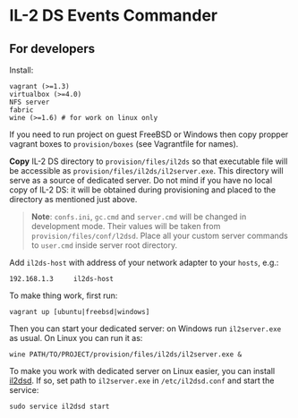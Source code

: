 IL-2 DS Events Commander
========================

For developers
--------------

Install:

    vagrant (>=1.3)
    virtualbox (>=4.0)
    NFS server
    fabric
    wine (>=1.6) # for work on linux only

If you need to run project on guest FreeBSD or Windows then copy propper
vagrant boxes to `provision/boxes` (see Vagrantfile for names).

**Copy** IL-2 DS directory to `provision/files/il2ds` so that executable file
will be accessible as `provision/files/il2ds/il2server.exe`. This directory
will serve as a source of dedicated server. Do not mind if you have no local
copy of IL-2 DS: it will be obtained during provisioning and placed to the
directory as mentioned just above.

> **Note**: `confs.ini`, `gc.cmd` and `server.cmd` will be changed in
development mode. Their values will be taken from `provision/files/conf/l2dsd`.
Place all your custom server commands to `user.cmd` inside server root
directory.

Add `il2ds-host` with address of your network adapter to your `hosts`, e.g.:

    192.168.1.3     il2ds-host

To make thing work, first run:

    vagrant up [ubuntu|freebsd|windows]

Then you can start your dedicated server: on Windows run `il2server.exe` as
usual. On Linux you can run it as:

    wine PATH/TO/PROJECT/provision/files/il2ds/il2server.exe &

To make you work with dedicated server on Linux easier, you can install
[il2dsd](https://github.com/IL2HorusTeam/il2dsd). If so, set path to
`il2server.exe` in `/etc/il2dsd.conf` and start the service:

    sudo service il2dsd start
